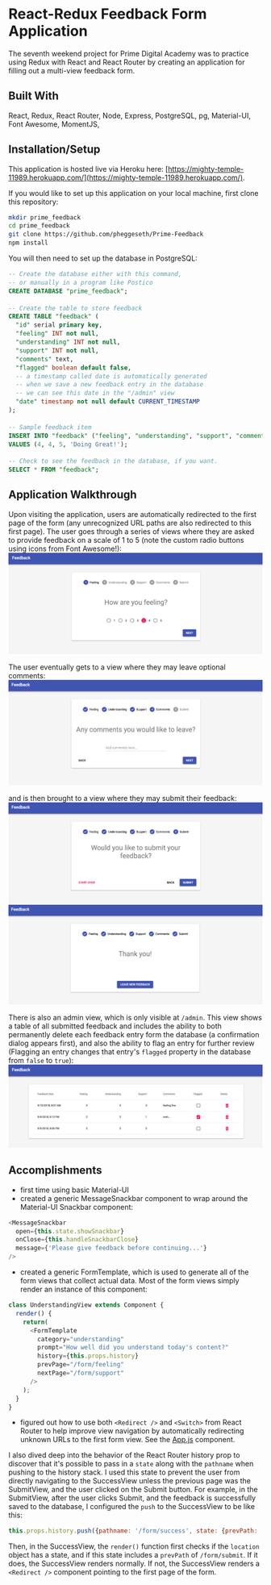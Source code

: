 # React-Redux Feedback Form Application
The seventh weekend project for Prime Digital Academy was to practice using Redux with React and React Router by creating an application for filling out a multi-view feedback form.

## Built With
React, Redux, React Router, Node, Express, PostgreSQL, pg, Material-UI, Font Awesome, MomentJS, 

## Installation/Setup
This application is hosted live via Heroku here:
[https://mighty-temple-11989.herokuapp.com/](https://mighty-temple-11989.herokuapp.com/).

If you would like to set up this application on your local machine, first clone this repository:
```bash
mkdir prime_feedback
cd prime_feedback
git clone https://github.com/pheggeseth/Prime-Feedback
npm install
```
You will then need to set up the database in PostgreSQL:
```sql
-- Create the database either with this command,
-- or manually in a program like Postico
CREATE DATABASE "prime_feedback";

-- Create the table to store feedback
CREATE TABLE "feedback" (
  "id" serial primary key,
  "feeling" INT not null,
  "understanding" INT not null,
  "support" INT not null,
  "comments" text,
  "flagged" boolean default false,
  -- a timestamp called date is automatically generated
  -- when we save a new feedback entry in the database
  -- we can see this date in the "/admin" view
  "date" timestamp not null default CURRENT_TIMESTAMP
); 

-- Sample feedback item
INSERT INTO "feedback" ("feeling", "understanding", "support", "comments")
VALUES (4, 4, 5, 'Doing Great!');

-- Check to see the feedback in the database, if you want.
SELECT * FROM "feedback";
```

## Application Walkthrough
Upon visiting the application, users are automatically redirected to the first page of the form (any unrecognized URL paths are also redirected to this first page). The user goes through a series of views where they are asked to provide feedback on a scale of 1 to 5 (note the custom radio buttons using icons from Font Awesome!):
![form](screenshots/feeling-view.png)

The user eventually gets to a view where they may leave optional comments:
![comments](screenshots/comments-view.png)

and is then brought to a view where they may submit their feedback:
![submit](screenshots/submit-view.png)
![success](screenshots/success-view.png)

There is also an admin view, which is only visible at `/admin`. This view shows a table of all submitted feedback and includes the ability to both permanently delete each feedback entry form the database (a confirmation dialog appears first), and also the ability to flag an entry for further review (Flagging an entry changes that entry's `flagged` property in the database from `false` to `true`):
![admin](screenshots/admin-view.png)

## Accomplishments
- first time using basic Material-UI
- created a generic MessageSnackbar component to wrap around the Material-UI Snackbar component:
```javascript
<MessageSnackbar 
  open={this.state.showSnackbar}
  onClose={this.handleSnackbarClose}
  message={'Please give feedback before continuing...'}
/>
```
- created a generic FormTemplate, which is used to generate all of the form views that collect actual data. Most of the form views simply render an instance of this component:
```javascript
class UnderstandingView extends Component {
  render() {
    return(
      <FormTemplate 
        category="understanding" 
        prompt="How well did you understand today's content?" 
        history={this.props.history}
        prevPage="/form/feeling"
        nextPage="/form/support" 
      />
    );
  }
}
```
- figured out how to use both `<Redirect />` and `<Switch>` from React Router to help improve view navigation by automatically redirecting unknown URLs to the first form view. See the [App.js](./src/components/App/App.js) component.

I also dived deep into the behavior of the React Router history prop to discover that it's possible to pass in a `state` along with the `pathname` when pushing to the history stack. I used this state to prevent the user from directly navigating to the SuccessView unless the previous page was the SubmitView, and the user clicked on the Submit button. For example, in the SubmitView, after the user clicks Submit, and the feedback is successfully saved to the database, I configured the `push` to the SuccessView to be like this:
```javascript
this.props.history.push({pathname: '/form/success', state: {prevPath: '/form/submit'}});
```
Then, in the SuccessView, the `render()` function first checks if the `location` object has a state, and if this state includes a `prevPath` of `/form/submit`. If it does, the SuccessView renders normally. If not, the SuccessView renders a `<Redirect />` component pointing to the first page of the form.


